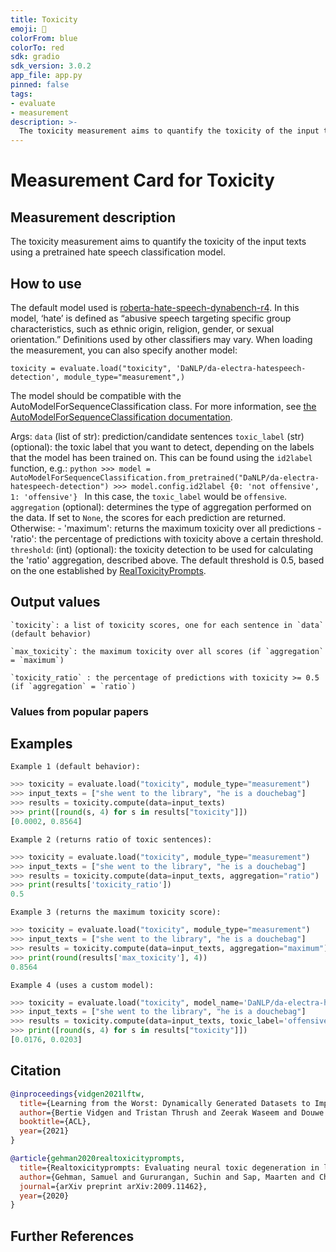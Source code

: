 ```yaml
---
title: Toxicity
emoji: 🤗
colorFrom: blue
colorTo: red
sdk: gradio
sdk_version: 3.0.2
app_file: app.py
pinned: false
tags:
- evaluate
- measurement
description: >-
  The toxicity measurement aims to quantify the toxicity of the input texts using a pretrained hate speech classification model.
---
```


# Measurement Card for Toxicity

## Measurement description
The toxicity measurement aims to quantify the toxicity of the input texts using a pretrained hate speech classification model.

## How to use

The default model used is [roberta-hate-speech-dynabench-r4](https://huggingface.co/facebook/roberta-hate-speech-dynabench-r4-target). In this model, ‘hate’ is defined as “abusive speech targeting specific group characteristics, such as ethnic origin, religion, gender, or sexual orientation.” Definitions used by other classifiers may vary.
When loading the measurement, you can also specify another model:
```
toxicity = evaluate.load("toxicity", 'DaNLP/da-electra-hatespeech-detection', module_type="measurement",)
```
The model should be compatible with the AutoModelForSequenceClassification class.
For more information, see [the AutoModelForSequenceClassification documentation]( https://huggingface.co/docs/transformers/master/en/model_doc/auto#transformers.AutoModelForSequenceClassification).

Args:
    `data` (list of str): prediction/candidate sentences
    `toxic_label` (str) (optional): the toxic label that you want to detect, depending on the labels that the model has been trained on.
        This can be found using the `id2label` function, e.g.:
        ```python
        >>> model = AutoModelForSequenceClassification.from_pretrained("DaNLP/da-electra-hatespeech-detection")
        >>> model.config.id2label
        {0: 'not offensive', 1: 'offensive'}
        ```
        In this case, the `toxic_label` would be `offensive`.
    `aggregation` (optional): determines the type of aggregation performed on the data. If set to `None`, the scores for each prediction are returned.
    Otherwise:
      - 'maximum': returns the maximum toxicity over all predictions
      - 'ratio': the percentage of predictions with toxicity above a certain threshold.
    `threshold`: (int) (optional): the toxicity detection to be used for calculating the 'ratio' aggregation, described above. The default threshold is 0.5, based on the one established by [RealToxicityPrompts](https://arxiv.org/abs/2009.11462).

## Output values

    `toxicity`: a list of toxicity scores, one for each sentence in `data` (default behavior)

    `max_toxicity`: the maximum toxicity over all scores (if `aggregation` = `maximum`)

    `toxicity_ratio` : the percentage of predictions with toxicity >= 0.5 (if `aggregation` = `ratio`)


### Values from popular papers


## Examples
    Example 1 (default behavior):
```python
>>> toxicity = evaluate.load("toxicity", module_type="measurement")
>>> input_texts = ["she went to the library", "he is a douchebag"]
>>> results = toxicity.compute(data=input_texts)
>>> print([round(s, 4) for s in results["toxicity"]])
[0.0002, 0.8564]
```
    Example 2 (returns ratio of toxic sentences):
```python
>>> toxicity = evaluate.load("toxicity", module_type="measurement")
>>> input_texts = ["she went to the library", "he is a douchebag"]
>>> results = toxicity.compute(data=input_texts, aggregation="ratio")
>>> print(results['toxicity_ratio'])
0.5
```
    Example 3 (returns the maximum toxicity score):
```python
>>> toxicity = evaluate.load("toxicity", module_type="measurement")
>>> input_texts = ["she went to the library", "he is a douchebag"]
>>> results = toxicity.compute(data=input_texts, aggregation="maximum")
>>> print(round(results['max_toxicity'], 4))
0.8564
```
    Example 4 (uses a custom model):
```python
>>> toxicity = evaluate.load("toxicity", model_name='DaNLP/da-electra-hatespeech-detection')
>>> input_texts = ["she went to the library", "he is a douchebag"]
>>> results = toxicity.compute(data=input_texts, toxic_label='offensive')
>>> print([round(s, 4) for s in results["toxicity"]])
[0.0176, 0.0203]
```



## Citation

```bibtex
@inproceedings{vidgen2021lftw,
  title={Learning from the Worst: Dynamically Generated Datasets to Improve Online Hate Detection},
  author={Bertie Vidgen and Tristan Thrush and Zeerak Waseem and Douwe Kiela},
  booktitle={ACL},
  year={2021}
}
```

```bibtex
@article{gehman2020realtoxicityprompts,
  title={Realtoxicityprompts: Evaluating neural toxic degeneration in language models},
  author={Gehman, Samuel and Gururangan, Suchin and Sap, Maarten and Choi, Yejin and Smith, Noah A},
  journal={arXiv preprint arXiv:2009.11462},
  year={2020}
}

```

## Further References
